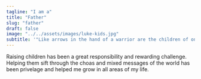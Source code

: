 ```yaml
---
tagline: "I am a"
title: "Father"
slug: "father"
draft: false
image: "../../assets/images/luke-kids.jpg"
subtitle: '"Like arrows in the hand of a warrior are the children of one’s youth. Blessed is the man who fills his quiver with them!" <a class="text-sm font-semibold tracking-wide uppercase text-primary-800" href="https://www.esv.org/Psalm+127/">Psalm 127:4-5</a>'
---
```

Raising children has been a great responsibility and rewarding challenge. Helping them sift through the choas and mixed messages of the world has been privelage and helped me grow in all areas of my life.
